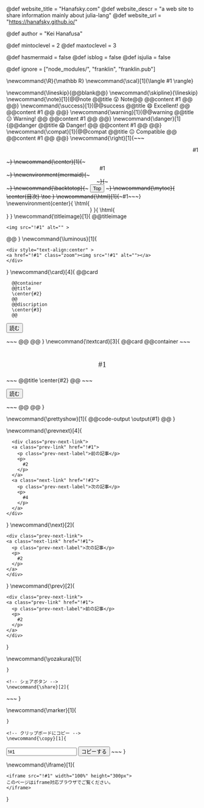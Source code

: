 <!--
Add here global page variables to use throughout your
website.
The website_* must be defined for the RSS to work
-->

@def website_title = "Hanafsky.com"
@def website_descr = "a web site to share information mainly about julia-lang"
@def website_url = "https://hanafsky.github.io/"

@def author = "Kei Hanafusa"


@def mintoclevel = 2
@def maxtoclevel = 3

@def hasmermaid = false
@def isblog = false
@def isjulia = false

<!--
Add here files or directories that should be ignored by Franklin, otherwise
these files might be copied and, if markdown, processed by Franklin which
you might not want. Indicate directories by ending the name with a `/`.
-->

@def ignore = ["node_modules/", "franklin", "franklin.pub"]

<!--
Add here global latex commands to use throughout your
pages. It can be math commands but does not need to be.
For instance:
* \newcommand{\phrase}{This is a long phrase to copy.}
-->

\newcommand{\R}{\mathbb R}
\newcommand{\scal}[1]{\langle #1 \rangle}

\newcommand{\lineskip}{@@blank@@}
\newcommand{\skipline}{\lineskip}
\newcommand{\note}[1]{@@note @@title 😲 Note@@ @@content #1 @@ @@}
\newcommand{\success}[1]{@@success @@title 😄 Excellent! @@ @@content #1 @@ @@}
\newcommand{\warning}[1]{@@warning @@title 😕 Warning! @@ @@content #1 @@ @@}
\newcommand{\danger}[1]{@@danger @@title 😱 Danger! @@ @@content #1 @@ @@}
\newcommand{\compat}[1]{@@compat @@title 😐 Compatible @@ @@content #1 @@ @@}
\newcommand{\right}[1]{~~~ <p style="text-align:right"> #1 </p>~~~}
\newcommand{\center}[1]{~~~ <div style="text-align:center"> #1 </div>~~~}
\newenvironment{mermaid}{~~~ <div style="text-align:center" class="mermaid">~~~}{~~~</div>~~~}
\newcommand{\backtotop}{~~~ <button onclick="topFunction()" id="myBtn" title="Go to top">Top</button> ~~~}
\newcommand{\mytoc}{
\center{目次}
\toc
}
\newcommand{\html}[1]{~~~#1~~~}
\newenvironment{center}{
\html{<div style="text-align:center">}
}{
\html{</div>}
}
\newcommand{\titleimage}[1]{
@@titleimage
~~~
<img src="!#1" alt="" >
~~~
@@
}
\newcommand{\luminous}[1]{
~~~
<div style="text-align:center" >
<a href="!#1" class="zoom"><img src="!#1" alt=""></a>
</div>
~~~
}
\newcommand{\card}[4]{
@@card

~~~<p style="text-align:center"><img src="!#1" alt="No Image"></p>~~~
  @@container
  @@title
  \center{#2}
  @@
  @@discription
  \center{#3}
  @@
  ~~~
  <p><button class="button" onclick="location.href='!#4'">読む</button></p>
  ~~~
  @@
@@
}
\newcommand{\textcard}[3]{
@@card
  @@container
~~~<div style="font-family:yozakura; font-size:150%; text-align:center;padding-top:30pt;padding-bottom:15pt">#1</div>~~~
  @@title
  \center{#2}
  @@
  ~~~
  <p><button class="button" onclick="location.href='#3'">読む</button></p>
  ~~~
  @@
@@
}

\newcommand{\prettyshow}[1]{
@@code-output \output{#1} @@
}


\newcommand{\prevnext}[4]{
~~~
  <div class="prev-next-link">
  <a class="prev-link" href="!#1">
    <p class="prev-next-label">前の記事</p>
    <p>
      #2
    </p>
  </a>
  <a class="next-link" href="!#3">
    <p class="prev-next-label">次の記事</p>
    <p>
      #4
    </p>
  </a>
</div>
~~~
}
\newcommand{\next}[2]{
  ~~~
  <div class="prev-next-link">
  <a class="next-link" href="!#1">
    <p class="prev-next-label">次の記事</p>
    <p>
      #2
    </p>
  </a>
</div>
~~~
}
\newcommand{\prev}[2]{
  ~~~
  <div class="prev-next-link">
  <a class="prev-link" href="!#1">
    <p class="prev-next-label">前の記事</p>
    <p>
      #2
    </p>
  </a>
</div>
~~~
}

\newcommand{\yozakura}[1]{
  ~~~<p style="font-family:yozakura;font-size:xx-large">#1</p>~~~
}

<!-- シェアボタン -->
\newcommand{\share}[2]{
~~~
<div class="sns-container top">
  <div class="sns-box b-twitter">
    <a href="https://twitter.com/share?url=https://hanafsky.com/!#1&text=!#2&via=HanafusaKei&related=HanafusaKei"
    target="_blank" rel="nofollow"><i class="fab fa-twitter"></i></a></div>
  <div class="sns-box b-facebook">
    <a href="http://www.facebook.com/share.php?u=https://hanafsky.com/!#1" 
    target="_blank" rel="nofollow"><i class="fab fa-facebook"></i></a></div>
  <div class="sns-box b-hatena">
    <a href="http://b.hatena.ne.jp/add?mode=confirm&url=http://hanafsky.com/!#1&title=!#2"
    target="_blank" rel="nofollow"><span class="icon-hatena"></span></a></div>
  <div class="sns-box b-pocket">
    <a href="http://getpocket.com/edit?url=https://hanafsky.com/!#1&title=!#2"
    rel="nofollow" target="_blank"><i class="fab fa-get-pocket"></i></a></div>
  <div class="sns-box b-feedly">
    <a href="http://feedly.com/i/subscription/feed/https://hanafsky.com/feed"
    rel="nofollow" target="_blank"><span class="icon-feedly"></i></a></div>
  <div class="sns-box b-line">
    <a href='https://social-plugins.line.me/lineit/share?url=https://hanafsky.com/!#1'
    target='blank' rel="nofollow"><span class="icon-line"></span></a></div>
</div>
~~~
}

<!-- ピンクのマーカー -->
\newcommand{\marker}[1]{
  ~~~<span class="marker">#1</span>~~~
}

<!-- クリップボードにコピー -->
\newcommand{\copy}[1]{
  ~~~
  <input type="text" value="!#1" id="copytoclipboard">
  <button onclick="CopyToClipboard()" onmouseout="outFunc">コピーする</button>
  ~~~
}


\newcommand{\iframe}[1]{
  ~~~
  <iframe src="!#1" width="100%" height="300px">
  このページはiframe対応ブラウザでご覧ください。
  </iframe>
  ~~~
}